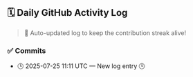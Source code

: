 ## 🗓️ Daily GitHub Activity Log

> 🤖 Auto-updated log to keep the contribution streak alive!

### ✅ Commits

- 🕒 2025-07-25 11:11 UTC — New log entry 🕒

